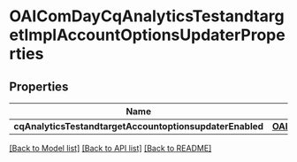 # OAIComDayCqAnalyticsTestandtargetImplAccountOptionsUpdaterProperties

## Properties
Name | Type | Description | Notes
------------ | ------------- | ------------- | -------------
**cqAnalyticsTestandtargetAccountoptionsupdaterEnabled** | [**OAIConfigNodePropertyBoolean***](OAIConfigNodePropertyBoolean.md) |  | [optional] 

[[Back to Model list]](../README.md#documentation-for-models) [[Back to API list]](../README.md#documentation-for-api-endpoints) [[Back to README]](../README.md)



